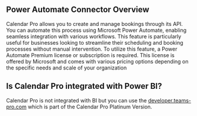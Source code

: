## Power Automate Connector Overview

Calendar Pro allows you to create and manage bookings through its API. You can automate this process using Microsoft Power Automate, enabling seamless integration with various workflows. This feature is particularly useful for businesses looking to streamline their scheduling and booking processes without manual intervention. To utilize this feature, a Power Automate Premium license or subscription is required. This license is offered by Microsoft and comes with various pricing options depending on the specific needs and scale of your organization

## Is Calendar Pro integrated with Power BI?

<p class="no-margin">Calendar Pro is not integrated with BI but you can use the <a href="https://developer.teams-pro.com/" target="_blank" class="intercom-content-link">developer.teams-pro.com</a> which is part of the Calendar Pro Platinum Version.</p>

<Intercom />
<Hubspot />
<Clarity />
<GoogleAnalytics />

